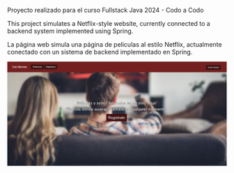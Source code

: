 Proyecto realizado para el curso Fullstack Java 2024 - Codo a Codo

This project simulates a Netflix-style website, currently connected to a backend system implemented using Spring.

La página web simula una página de peliculas al estilo Netflix, actualmente conectado con un sistema de backend implementado en Spring.

![plot](images/cac-movies-frontend.PNG)

